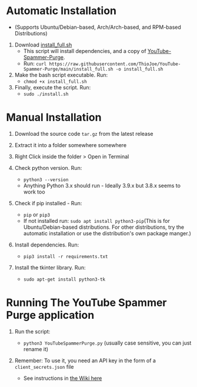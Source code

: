 # Automatic Installation
- (Supports Ubuntu/Debian-based, Arch/Arch-based, and RPM-based Distributions)
1. Download [install_full.sh](https://raw.githubusercontent.com/ThioJoe/YouTube-Spammer-Purge/main/install_full.sh)
	* This script will install dependencies, and a copy of [YouTube-Spammer-Purge](https://github.com/ThioJoe/YouTube-Spammer-Purge/).
	* Run: `curl https://raw.githubusercontent.com/ThioJoe/YouTube-Spammer-Purge/main/install_full.sh -o install_full.sh`
2. Make the bash script executable. Run:
	* `chmod +x install_full.sh`
3. Finally, execute the script. Run:
	* `sudo ./install.sh`
# Manual Installation
1. Download the source code `tar.gz` from the latest release 

2. Extract it into a folder somewhere somewhere

3. Right Click inside the folder > Open in Terminal

4. Check python version. Run: 
 	* `python3 --version`
	* Anything Python 3.x should run - Ideally 3.9.x but 3.8.x seems to work too

5. Check if pip installed - Run: 
	* `pip` or `pip3`
	* If not installed run: `sudo apt install python3-pip`(This is for Ubuntu/Debian-based distributions. For other distributions, try the automatic installation or use the distribution's own package manger.)

6.  Install dependencies. Run:  
	* `pip3 install -r requirements.txt`
7. Install the tkinter library. Run:
	* `sudo apt-get install python3-tk`
# Running The YouTube Spammer Purge application
1. Run the script: 
	* `python3 YouTubeSpammerPurge.py` (usually case sensitive, you can just rename it)

2. Remember: To use it, you need an API key in the form of a `client_secrets.json` file
	* See instructions in [the Wiki here](https://github.com/ThioJoe/YT-Spammer-Purge/wiki/Instructions:-Obtaining-an-API-Key)
